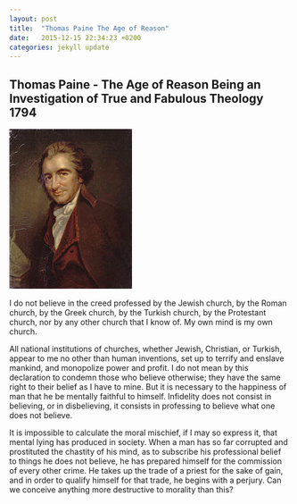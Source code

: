 ```yaml
---
layout: post
title:  "Thomas Paine The Age of Reason"
date:   2015-12-15 22:34:23 +0200
categories: jekyll update
---
```


Thomas Paine - The Age of Reason Being an Investigation of True and Fabulous Theology 1794
---

![Thomas Paine](/images/Thomas_Paine.jpg) 

I do not believe in the creed professed by the Jewish church, by the Roman church, by the Greek church, by the Turkish church, by the Protestant church, nor by any other church that I know of. My own mind is my own church. 

All national institutions of churches, whether Jewish, Christian, or Turkish, appear to me no other than human inventions, set up to terrify and enslave mankind, and monopolize power and profit. I do not mean by this declaration to condemn those who believe otherwise; they have the same right to their belief as I have to mine. But it is necessary to the happiness of man that he be mentally faithful to himself. Infidelity does not consist in believing, or in disbelieving, it consists in professing to believe what one does not believe. 

It is impossible to calculate the moral mischief, if I may so express it, that mental lying has produced in society. When a man has so far corrupted and prostituted the chastity of his mind, as to subscribe his professional belief to things he does not believe, he has prepared himself for the commission of every other crime. He takes up the trade of a priest for the sake of gain, and in order to qualify himself for that trade, he begins with a perjury. Can we conceive anything more destructive to morality than this?